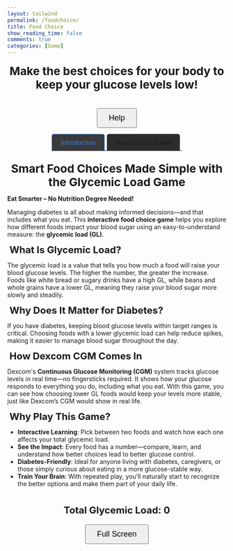```yaml
---
layout: tailwind
permalink: /foodchoice/
title: Food Choice
show_reading_time: false
comments: true
categories: [Game]
---
```

<style>
h1 {
    font-size: 30px;
}

h2 {
    font-size: 26px;
    font-weight: bold;
    margin: 5px;
    text-align: center;
}

h3 {
    font-size: 22px;
    margin: 5px;
    /*color: #000000;*/
}
.container {
    position: relative;
    display: flex;
    flex-direction: column;
    align-items: center;
    justify-content: center;
}

.foodchoice-tabs {
    display: flex;
    margin-bottom: 20px;
    border-bottom: 1px solid #3a3a3a;
  }
  
  .foodchoice-tab {
    padding: 10px 20px;
    cursor: pointer;
    background: #2c2c2c;
    border: 1px solid #3a3a3a;
    border-bottom: none;
    border-radius: 5px 5px 0 0;
    margin-right: 5px;
  }
  
  .foodchoice-tab.active {
    background: #3a3a3a;
    border-color: #3b82f6;
    color: #3b82f6;
  }
  
  .foodchoice-content {
    display: none;
  }
  
  .foodchoice-content.active {
    display: block;
  }

.overlay {
    position: fixed;
    top: 0;
    left: 0;
    width: 100vw;
    height: 100vh;
    background-color: #66D7D1;
    z-index: 9999;
    display: flex;
    justify-content: center;
    align-items: center;
}
.help-box {
    max-width: 900px;
    padding: 30px;
    background: transparent;
    color: #000;
    text-align: center;
}
.help {
    position: absolute;
    top: 0;
    left: 0;
    width: 100%;
    background-color:rgb(131, 210, 105)/* #66D7D1*/;
    z-index: 10;
    padding: 20px 40px;
    box-sizing: border-box;
    border: 2px solid transparent;
    border-radius: 10px;
    display: none;
}

.help-instructions {
    font-size: 24px;
    text-align: center;
}
.help p {
    color:#000000;
}
.help-btn {
    margin-top: 20px;
    padding: 10px 25px;
    font-size: 18px;
    display: block;
    margin-left: auto;
    margin-right: auto;
}

.popup-overlay {
  position: fixed;
  top: 0;
  left: 0;
  width: 100%;
  height: 100%;
  background-color: rgb(0,0,0);
  display: flex;
  align-items: center;
  justify-content: center;
  z-index: 5;
}

.popup-content {
  background: #58A618;
  padding: 2rem;
  border-radius: 10px;
  text-align: center;
  max-width: 400px;
  width: 90%;
}

.popup-content p {
    color: black;
}

#close-popup {
  margin-top: 1rem;
  padding: 0.5rem 1rem;
  background-color: #007bff;
  color: white;
  border: none;
  border-radius: 5px;
  cursor: pointer;
}

.card-container {
    display: flex;
    justify-content: center;
    gap: 20px;
    margin-top: 20px;
    position: relative;
}
.food-card {
    width: 300px;
    height: 300px;
    border: 2px solid transparent;
    border-radius: 10px;
    background-color: #58A618;
    /*background-color: #f3f3f3;*/
    display: flex;
    flex-direction: column;
    align-items: center;
    justify-content: flex-start;
    transition: transform 0.3s ease;
    padding: 10px;
    cursor: pointer;
}
.food-card img {
    display: block;
    width: 200px;
    height: 200px;
    justify-content: center;
}
.food-card div {
    display: flex;
    flex-direction: column;
    align-items: center;
    text-align: center;
    margin-top: 10px;
}
.food-card:nth-child(odd):hover {
  transform: rotate(-2deg);
}
/* evens are right */
.food-card:nth-child(even):hover {
  transform: rotate(2deg);
}
.food-card:first-child {
    margin-right: 300px;
}

/* Tooltip container */
.tooltip {
    display: inline-block;
    position: absolute;
    max-width: 400px;
    overflow-wrap: normal;
    bottom: -45px;
    left: 50%;
    transform: translateX(-50%);
    background-color:rgba(70, 128, 23, 0.71);
    color: #fff;
    padding: 8px 12px;
    border-radius: 6px;
    font-size: 14px;
    /*white-space: nowrap;*/
    opacity: 0;
    transition: opacity 0.3s;
    z-index: 1;
    pointer-events: none;
}

/* Arrow */
.tooltip::after {
    top: -6px;
    left: 50%;
    border-color: transparent transparent #333 transparent;
    content: " ";
    position: absolute;
    bottom: 100%;
    left: 50%;
    margin-left: -5px;
    border-width: 5px;
    border-style: solid;
}

/* Show tooltip on hover */
.food-card:hover .tooltip {
    opacity: 1;
}

:fullscreen .game-panel {
  display: flex;
  flex-direction: column;
  justify-content: center;
  height: 100vh;
}

/* Enlarge food cards in fullscreen */
:fullscreen .food-card {
  width: 400px;
  height: 400px;
}

:fullscreen .food-card img {
  width: 300px;
  height: 300px;
}

</style>

<audio id="correct" src="{{ site.baseurl }}/assets/audio/correct.mp3" preload="auto"></audio>


<div class="container">

<h2 style="text-align: center;">Make the best choices for your body to keep your glucose levels low!</h2>

<button class="help-btn toggle-help-btn">Help</button>

<div class="foodchoice-tabs">
  <div class="foodchoice-tab active" data-tab="introduction">Introduction</div>
  <div class="foodchoice-tab" data-tab="food-choice">Food Choice Game</div>
</div>

<div class="foodchoice-content active" id="introduction">
    <div class="introduction-bar">
      <h2>Smart Food Choices Made Simple with the Glycemic Load Game</h2>
    <p><strong>Eat Smarter – No Nutrition Degree Needed!</strong></p>
    <p>Managing diabetes is all about making informed decisions—and that includes what you eat. This <strong>interactive food choice game</strong> helps you explore how different foods impact your blood sugar using an easy-to-understand measure: the <strong>glycemic load (GL)</strong>.</p>
    <h3>What Is Glycemic Load?</h3>
    <p>The glycemic load is a value that tells you how much a food will raise your blood glucose levels. The higher the number, the greater the increase. Foods like white bread or sugary drinks have a high GL, while beans and whole grains have a lower GL, meaning they raise your blood sugar more slowly and steadily.</p>
    <h3>Why Does It Matter for Diabetes?</h3>
    <p>If you have diabetes, keeping blood glucose levels within target ranges is critical. Choosing foods with a lower glycemic load can help reduce spikes, making it easier to manage blood sugar throughout the day.</p>
    <h3>How Dexcom CGM Comes In</h3>
    <p>Dexcom's <strong>Continuous Glucose Monitoring (CGM)</strong> system tracks glucose levels in real time—no fingersticks required. It shows how your glucose responds to everything you do, including what you eat. With this game, you can see how choosing lower GL foods would keep your levels more stable, just like Dexcom’s CGM would show in real life.</p>
    <h3>Why Play This Game?</h3>
    <ul>
      <li><strong>Interactive Learning</strong>: Pick between two foods and watch how each one affects your total glycemic load.</li>
      <li><strong>See the Impact</strong>: Every food has a number—compare, learn, and understand how better choices lead to better glucose control.</li>
      <li><strong>Diabetes-Friendly</strong>: Ideal for anyone living with diabetes, caregivers, or those simply curious about eating in a more glucose-stable way.</li>
      <li><strong>Train Your Brain</strong>: With repeated play, you’ll naturally start to recognize the better options and make them part of your daily life.</li>
    </ul>
  </div>
</div>


<div class="help" id="help">
    <p class="help-instructions"><strong>Background</strong></p>
    <p>Dexcom's continuous glucose monitoring technology tracks glucose (sugar) levels in the blood. This value can change throughout the day based on different factors, including the food you eat! Foods with more carbs will affect blood glucose more. <strong>Glycemic load</strong> is a value that estimates how much a food will cause glucose levels to rise—the higher the value, the greater the climb. It is calculated by multiplying grams of carbohydrate in food by the its glycemic index (a measure of how fast a food will cause blood glucose to increase) and  dividing by 100.</p>
    <br>
    <p class="help-instructions"><strong>Instructions</strong></p>
    <p>You will be presented with a choice of two foods. Hover over the food to see additional info to help guide your decision. When selecting an option, make sure to watch the glycemic load and make choices that will keep it low to manage diabetes!</p>
    <button class="help-btn toggle-help-btn">OK</button>
</div>

<div id="game-wrapper">
    <div id="gl-popup" style="display: none;" class="popup-overlay">
    <div class="popup-content">
        <div id="gl-info"></div>
        <button id="close-popup">OK</button>
    </div>
    </div>
    <!--break-->
    <div class="foodchoice-content active" id="food-choice">
        <div class="game-section">
        <div class="game-panel">
            <div class="card-container" id="card-container"></div>
            <h3 style="text-align: center;">Total Glycemic Load: <span id="total-gl">0</span></h3>
            <button class="help-btn" id="fullscreen-btn">Full Screen</button>
            </div></div>
    </div>
</div>



<script type="module">
import { pythonURI, fetchOptions } from '{{ site.baseurl }}/assets/js/api/config.js';

function toggleHelp() {
    const helpBox = document.getElementById("help");
    if (helpBox.style.display === 'none') {
        helpBox.style.display = 'block';
    } else {
        helpBox.style.display = 'none';
    }
}

document.querySelectorAll('.toggle-help-btn').forEach(btn => {
    btn.addEventListener('click', toggleHelp);
});

document.querySelectorAll('.foodchoice-tab').forEach(tab => {
      tab.addEventListener('click', () => {
        document.querySelectorAll('.foodchoice-tab').forEach(t => t.classList.remove('active'));
        tab.classList.add('active');
        
        const tabId = tab.dataset.tab;
        document.querySelectorAll('.foodchoice-content').forEach(content => {
          content.classList.remove('active');
        });
        document.getElementById(tabId).classList.add('active');
      });
    });

let totalGL = 0;
let currentPairNumber = 1;

function roundToTwoDecimals(value) {
    return Math.round(value * 100) / 100;
}

async function fetchFoodPair(pairNumber) {
    let response = await fetch(`${pythonURI}/api/foodchoice?number=${pairNumber}`);
    let data = await response.json();
    if (data.length === 0) {
        document.getElementById("card-container").innerHTML = "<h1 style='text-align:center;'>Good job making healthy choices!</h1>";
        return;
    }
    displayFoodPair(data);
}

// Close popup on button click
document.getElementById("close-popup").addEventListener("click", () => {
    document.getElementById("gl-popup").style.display = "none";
});

function checkFoodChoice(selectedFood, otherFood) {
    const selectedGL = selectedFood.glycemic_load;
    const otherGL = otherFood.glycemic_load;

    if (selectedGL < otherGL) {
        return "Good choice!"
    } else if (selectedGL > otherGL) {
        return "There was a better choice for you."
    } else {
        return "Both choices were good here";
    }
}

async function showGlycemicLoad(pairNumber, selectedFood, otherFood) {
    try {
        const response = await fetch(`${pythonURI}/api/foodchoice?number=${pairNumber}`);
        const data = await response.json();
        if (!Array.isArray(data) || data.length === 0) {
            alert("No glycemic load data available.");
            return;
        }

        const message = checkFoodChoice(selectedFood, otherFood);

        const messageBox = `<h1><strong>${message}</strong></h1>`
        
        const glInfo = data.map(food => 
        `<p><strong>${food.food} Glycemic Index</strong>: ${food.glycemic_load}</p>`
        ).join("");
        document.getElementById("gl-info").append(messageBox)
        document.getElementById("gl-info").innerHTML = messageBox + '\n' + glInfo;

        if (message !== "There was a better choice for you.") {
            const audio = document.getElementById("correct");
            if (audio) {
                audio.currentTime = 0; // rewind
                audio.play().catch(e => console.warn("Sound could not play:", e));
            }
        }

        // Show the popup
        const popup = document.getElementById("gl-popup");
        popup.style.display = "flex";

    } catch (error) {
        console.error("Failed to fetch glycemic load data:", error);
        alert("Error fetching glycemic load.");
    }
}


async function displayFoodPair(pair) {
    let container = document.getElementById("card-container");
    container.innerHTML = "";

    pair.forEach(async food => {
        let foodCard = document.createElement("div");
        foodCard.classList.add("food-card");
        foodCard.setAttribute("data-glycemic", food.glycemic_load);
        foodCard.setAttribute("data-id", food.id);
        let imgSrc = food.image ? `{{site.baseurl}}/${food.image}` : 'default-image.jpg';

        foodCard.innerHTML = `
            <img src="${imgSrc}" alt="${food.food}">
            <div>
                <span style="color: black">${food.food}</span>
            </div>
            <div class="tooltip" id="${food.id}">Loading info...</div>
        `;

        container.appendChild(foodCard);

        try {
            const response = await fetch(new URL(`${pythonURI}/api/foodchoice/info/${food.id}`), fetchOptions);
            if (!response.ok) {
                document.getElementById(`${food.id}`).textContent = "Info not available";
                throw new Error('Failed to fetch info: ' + response.statusText);
            }
            const data = await response.json();
            document.getElementById(`${food.id}`).textContent = data.info;
        } catch (error) {
            console.error(error);
        }

        foodCard.onclick = () => {
            totalGL = roundToTwoDecimals(totalGL + food.glycemic_load);
            document.getElementById("total-gl").textContent = totalGL;

            const selectedFood = food;
            const otherFood = pair.find(f => f !== food);
            const message = checkFoodChoice(selectedFood, otherFood);
            showGlycemicLoad(currentPairNumber, selectedFood, otherFood);
            currentPairNumber++;
            fetchFoodPair(currentPairNumber);
        };
    });
}

fetchFoodPair(currentPairNumber);

document.getElementById('fullscreen-btn').addEventListener('click', () => {
    const gameWrapper = document.getElementById('game-wrapper');

    if (!document.fullscreenElement) {
        if (gameWrapper.requestFullscreen) {
            gameWrapper.requestFullscreen();
        } else if (gameWrapper.webkitRequestFullscreen) { // Safari
            gameWrapper.webkitRequestFullscreen();
        } else if (gameWrapper.msRequestFullscreen) { // IE11
            gameWrapper.msRequestFullscreen();
        }
    } else {
        if (document.exitFullscreen) {
            document.exitFullscreen();
        } else if (document.webkitExitFullscreen) { // Safari
            document.webkitExitFullscreen();
        } else if (document.msExitFullscreen) { // IE11
            document.msExitFullscreen();
        }
    }
});
</script>
